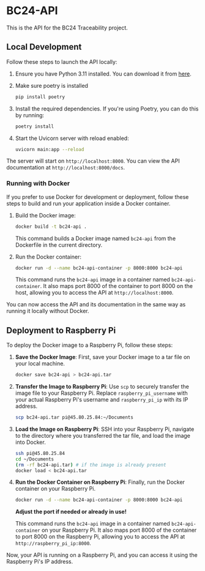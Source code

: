 # BC24-API

This is the API for the BC24 Traceability project.

## Local Development

Follow these steps to launch the API locally:

1. Ensure you have Python 3.11 installed. You can download it from [here](https://www.python.org/downloads/).

2. Make sure poetry is installed

   ```bash
   pip install poetry
   ```

3. Install the required dependencies. If you're using Poetry, you can do this by running:

   ```bash
   poetry install
   ```

4. Start the Uvicorn server with reload enabled:

   ```bash
   uvicorn main:app --reload
   ```

The server will start on `http://localhost:8000`. You can view the API documentation at `http://localhost:8000/docs`.

### Running with Docker

If you prefer to use Docker for development or deployment, follow these steps to build and run your application inside a Docker container.

1. Build the Docker image:

    ```bash
    docker build -t bc24-api .
    ```

    This command builds a Docker image named `bc24-api` from the Dockerfile in the current directory.

2. Run the Docker container:

    ```bash
    docker run -d --name bc24-api-container -p 8000:8000 bc24-api
    ```

    This command runs the `bc24-api` image in a container named `bc24-api-container`. It also maps port 8000 of the container to port 8000 on the host, allowing you to access the API at `http://localhost:8000`.

You can now access the API and its documentation in the same way as running it locally without Docker.

## Deployment to Raspberry Pi

To deploy the Docker image to a Raspberry Pi, follow these steps:

1. **Save the Docker Image**: First, save your Docker image to a tar file on your local machine.

   ```bash
   docker save bc24-api > bc24-api.tar
   ```

2. **Transfer the Image to Raspberry Pi**: Use `scp` to securely transfer the image file to your Raspberry Pi. Replace `raspberry_pi_username` with your actual Raspberry Pi's username and `raspberry_pi_ip` with its IP address.

   ```bash
   scp bc24-api.tar pi@45.80.25.84:~/Documents
   ```

3. **Load the Image on Raspberry Pi**: SSH into your Raspberry Pi, navigate to the directory where you transferred the tar file, and load the image into Docker.

   ```bash
   ssh pi@45.80.25.84
   cd ~/Documents
   (rm -rf bc24-api.tar) # if the image is already present
   docker load < bc24-api.tar
   ```

4. **Run the Docker Container on Raspberry Pi**: Finally, run the Docker container on your Raspberry Pi.  

   ```bash
   docker run -d --name bc24-api-container -p 8000:8000 bc24-api
   ```
   **Adjust the port if needed or already in use!**

   This command runs the `bc24-api` image in a container named `bc24-api-container` on your Raspberry Pi. It also maps port 8000 of the container to port 8000 on the Raspberry Pi, allowing you to access the API at `http://raspberry_pi_ip:8000`.

Now, your API is running on a Raspberry Pi, and you can access it using the Raspberry Pi's IP address.
